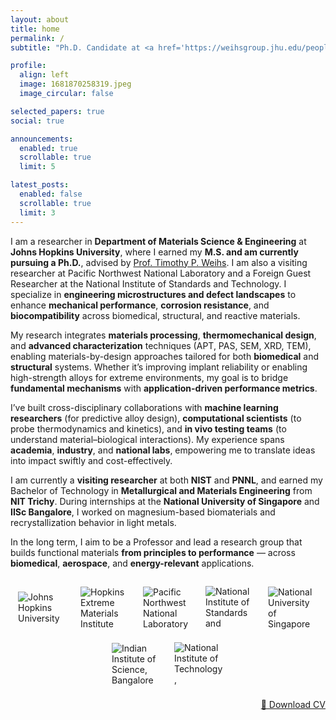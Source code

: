 ```yaml
---
layout: about
title: home
permalink: /
subtitle: "Ph.D. Candidate at <a href='https://weihsgroup.jhu.edu/people/sreenivas-raguraman/'>Johns Hopkins University</a>."

profile:
  align: left
  image: 1681870258319.jpeg
  image_circular: false

selected_papers: true
social: true

announcements:
  enabled: true
  scrollable: true
  limit: 5

latest_posts:
  enabled: false
  scrollable: true
  limit: 3
---
```


I am a researcher in **Department of Materials Science & Engineering** at **Johns Hopkins University**, where I earned my **M.S. and am currently pursuing a Ph.D.**, advised by [Prof. Timothy P. Weihs](https://engineering.jhu.edu/faculty/timothy-weihs/). I am also a visiting researcher at Pacific Northwest National Laboratory and a Foreign Guest Researcher at the National Institute of Standards and Technology. I specialize in **engineering microstructures and defect landscapes** to enhance **mechanical performance**, **corrosion resistance**, and **biocompatibility** across biomedical, structural, and reactive materials. 

My research integrates **materials processing**, **thermomechanical design**, and **advanced characterization** techniques (APT, PAS, SEM, XRD, TEM), enabling materials-by-design approaches tailored for both **biomedical** and **structural** systems. Whether it’s improving implant reliability or enabling high-strength alloys for extreme environments, my goal is to bridge **fundamental mechanisms** with **application-driven performance metrics**.

I’ve built cross-disciplinary collaborations with **machine learning researchers** (for predictive alloy design), **computational scientists** (to probe thermodynamics and kinetics), and **in vivo testing teams** (to understand material–biological interactions). My experience spans **academia**, **industry**, and **national labs**, empowering me to translate ideas into impact swiftly and cost-effectively.

I am currently a **visiting researcher** at both **NIST** and **PNNL**, and earned my Bachelor of Technology in **Metallurgical and Materials Engineering** from **NIT Trichy**. During internships at the **National University of Singapore** and **IISc Bangalore**, I worked on magnesium-based biomaterials and recrystallization behavior in light metals.

In the long term, I aim to be a Professor and lead a research group that builds functional materials **from principles to performance** — across **biomedical**, **aerospace**, and **energy-relevant** applications.

<!-- Institutional Logos Row -->
<div style="display: flex; flex-wrap: wrap; justify-content: center; align-items: center; gap: 20px; margin: 2em 0 1em;">
  <img src="{{ '/assets/img/JHU_logo.png' | relative_url }}" alt="Johns Hopkins University" style="max-height: 70px; max-width: 80px; width: auto; height: auto;">
  <img src="{{ '/assets/img/HEMI_logo.png' | relative_url }}" alt="Hopkins Extreme Materials Institute" style="max-height: 70px; max-width: 80px; width: auto; height: auto;">
  <img src="{{ '/assets/img/PNNL_logo.png' | relative_url }}" alt="Pacific Northwest National Laboratory" style="max-height: 70px; max-width: 80px; width: auto; height: auto;">
  <img src="{{ '/assets/img/NIST_logo.png' | relative_url }}" alt="National Institute of Standards and Technology" style="max-height: 70px; max-width: 80px; width: auto; height: auto;">
  <img src="{{ '/assets/img/NUS_logo.jpg' | relative_url }}" alt="National University of Singapore" style="max-height: 70px; max-width: 80px; width: auto; height: auto;">
  <img src="{{ '/assets/img/IISc_logo.jpg' | relative_url }}" alt="Indian Institute of Science, Bangalore" style="max-height: 70px; max-width: 80px; width: auto; height: auto;">
  <img src="{{ '/assets/img/NITT_logo.png' | relative_url }}" alt="National Institute of Technology, Tiruchirappalli" style="max-height: 70px; max-width: 80px; width: auto; height: auto;">
</div>


<div style="margin-top: 1.5em; text-align: right;">
  <a href="https://drive.google.com/file/d/1E3z3yZ1yoZEbUPCzxu6EF9_IKj7aBR60/view?usp=drive_link" 
     class="btn btn--primary" 
     target="_blank" 
     rel="noopener noreferrer">
     📄 Download CV
  </a>
</div>


